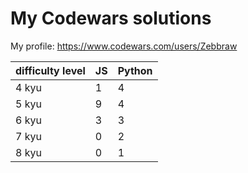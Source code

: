 # My Codewars solutions
My profile: https://www.codewars.com/users/Zebbraw

| difficulty level | JS | Python |
| ---------------- | -- | ------ |
| 4 kyu  | 1  | 4 |
| 5 kyu  | 9  | 4  |
| 6 kyu  | 3  | 3  |
| 7 kyu  | 0  | 2  |
| 8 kyu  | 0  | 1  |
